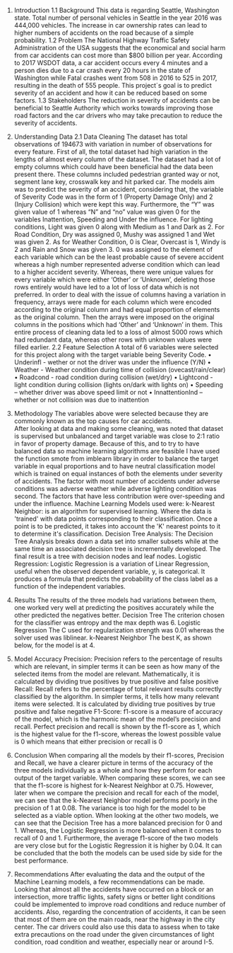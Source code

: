 1.	Introduction
1.1 Background
This data is regarding Seattle, Washington state. Total number of personal vehicles in Seattle in the year 2016 was 444,000 vehicles. The increase in car ownership rates can lead to higher numbers of accidents on the road because of a simple probability.
1.2 Problem
The National Highway Traffic Safety Administration of the USA suggests that the economical and social harm from car accidents can cost more than $800 billion per year. According to 2017 WSDOT data, a car accident occurs every 4 minutes and a person dies due to a car crash every 20 hours in the state of Washington while Fatal crashes went from 508 in 2016 to 525 in 2017, resulting in the death of 555 people. This project´s goal is to predict severity of an accident and how it can be reduced based on some factors.
1.3 Stakeholders
The reduction in severity of accidents can be beneficial to Seattle Authority which works towards improving those road factors and the car drivers who may take precaution to reduce the severity of accidents.
2.	Understanding Data
2.1 Data Cleaning
The dataset has total observations of 194673 with variation in number of observations for every feature. First of all, the total dataset had high variation in the lengths of almost every column of the dataset. The dataset had a lot of empty columns which could have been beneficial had the data been present there. These columns included pedestrian granted way or not, segment lane key, crosswalk key and hit parked car. The models aim was to predict the severity of an accident, considering that, the variable of Severity Code was in the form of 1 (Property Damage Only) and 2 (Injury Collision) which were kept this way. Furthermore, the “Y” was given value of 1 whereas “N” and “no” value was given 0 for the variables Inattention, Speeding and Under the influence. For lighting conditions, Light was given 0 along with Medium as 1 and Dark as 2. For Road Condition, Dry was assigned 0, Mushy was assigned 1 and Wet was given 2. As for Weather Condition, 0 is Clear, Overcast is 1, Windy is 2 and Rain and Snow was given 3. 0 was assigned to the element of each variable which can be the least probable cause of severe accident whereas a high number represented adverse condition which can lead to a higher accident severity. Whereas, there were unique values for every variable which were either ‘Other’ or ‘Unknown’, deleting those rows entirely would have led to a lot of loss of data which is not preferred.
In order to deal with the issue of columns having a variation in frequency, arrays were made for each column which were encoded according to the original column and had equal proportion of elements as the original column. Then the arrays were imposed on the original columns in the positions which had ‘Other’ and ‘Unknown’ in them. This entire process of cleaning data led to a loss of almost 5000 rows which had redundant data, whereas other rows with unknown values were filled earlier.
2.2 Feature Selection
A total of 6 variables were selected for this project along with the target variable being Severity Code.
•	Underinfl - wether or not the driver was under the influence (Y/N)
•	Weather - Weather condition during time of collision (ovecast/rain/clear)
•	Roadcond - road condition during collision (wet/dry)
•	Lightcond - light condition during collision (lights on/dark with lights on) 
•	Speeding – whether driver was above speed limit or not
•	InnattentionInd – whether or not collision was due to inattention 

3.	Methodology
The variables above were selected because they are commonly known as the top causes for car accidents.  
After looking at data and making some cleaning, was noted that dataset is supervised but unbalanced and target variable was close to 2:1 ratio in favor of property damage. Because of this, and to try to have balanced data so machine learning algorithms are feasible  I have used the function smote from imblearn library in order to balance the target variable in equal proportions and to have neutral classification model which is trained on equal instances of both the elements under severity of accidents.
The factor with most number of accidents under adverse conditions was adverse weather while adverse lighting condition was second. The factors that have less contribution were over-speeding and under the influence.
Machine Learning Models used were:
k-Nearest Neighbor: is an algorithm for supervised learning. Where the data is 'trained' with data points corresponding to their classification. Once a point is to be predicted, it takes into account the 'K' nearest points to it to determine it's classification. 
Decision Tree Analysis: The Decision Tree Analysis breaks down a data set into smaller subsets while at the same time an associated decision tree is incrementally developed. The final result is a tree with decision nodes and leaf nodes.
Logistic Regression: Logistic Regression is a variation of Linear Regression, useful when the observed dependent variable, y, is categorical. It produces a formula that predicts the probability of the class label as a function of the independent variables.
4.	Results
The results of the three models had variations between them, one worked very well at predicting the positives accurately while the other predicted the negatives better.
Decision Tree The criterion chosen for the classifier was entropy and the max depth was 6.
Logistic Regression The C used for regularization strength was 0.01 whereas the solver used was liblinear.
k-Nearest Neighbor The best K, as shown below, for the model is at 4.
5.	Model Accuracy
Precision: Precision refers to the percentage of results which are relevant, in simpler terms it can be seen as how many of the selected items from the model are relevant. Mathematically, it is calculated by dividing true positives by true positive and false positive Recall: Recall refers to the percentage of total relevant results correctly classified by the algorithm. In simpler terms, it tells how many relevant items were selected. It is calculated by dividing true positives by true positive and false negative F1-Score: f1-score is a measure of accuracy of the model, which is the harmonic mean of the model’s precision and recall. Perfect precision and recall is shown by the f1-score as 1, which is the highest value for the f1-score, whereas the lowest possible value is 0 which means that either precision or recall is 0
6.	Conclusion
When comparing all the models by their f1-scores, Precision and Recall, we have a clearer picture in terms of the accuracy of the three models individually as a whole and how they perform for each output of the target variable. When comparing these scores, we can see that the f1-score is highest for k-Nearest Neighbor at 0.75. However, later when we compare the precision and recall for each of the model, we can see that the k-Nearest Neighbor model performs poorly in the precision of 1 at 0.08. The variance is too high for the model to be selected as a viable option. When looking at the other two models, we can see that the Decision Tree has a more balanced precision for 0 and 1. Whereas, the Logistic Regression is more balanced when it comes to recall of 0 and 1. Furthermore, the average f1-score of the two models are very close but for the Logistic Regression it is higher by 0.04. It can be concluded that the both the models can be used side by side for the best performance.
7.	Recommendations
After evaluating the data and the output of the Machine Learning models, a few recommendations can be made. 
Looking that almost all the accidents have occurred on a block or an intersection, more traffic lights, safety signs or better light conditions could be implemented to improve road conditions and reduce number of accidents.
Also, regarding the concentration of accidents, it can be seen that most of them are on the main roads, near the highway in the city center. The car drivers could also use this data to assess when to take extra precautions on the road under the given circumstances of light condition, road condition and weather, especially near or around I-5.
